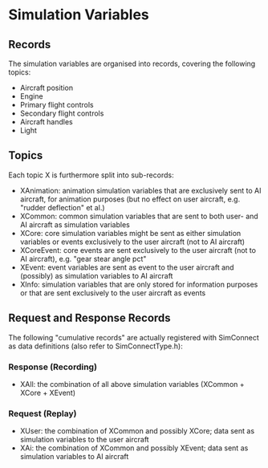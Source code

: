 # Simulation Variables

## Records
The simulation variables are organised into records, covering the following topics:

- Aircraft position
- Engine
- Primary flight controls
- Secondary flight controls
- Aircraft handles
- Light

## Topics
Each topic X is furthermore split into sub-records:

- XAnimation: animation simulation variables that are exclusively sent to AI aircraft, for animation purposes (but no effect on user aircraft, e.g. "rudder deflection" et al.)
- XCommon: common simulation variables that are sent to both user- and AI aircraft as simulation variables
- XCore: core simulation variables might be sent as either simulation variables or events exclusively to the user aircraft (not to AI aircraft)
- XCoreEvent: core events are sent exclusively to the user aircraft (not to AI aircraft), e.g. "gear stear angle pct"
- XEvent: event variables are sent as event to the user aircraft and (possibly) as simulation variables to AI aircraft
- XInfo: simulation variables that are only stored for information purposes or that are sent exclusively to the user aircraft as events

## Request and Response Records
The following "cumulative records" are actually registered with SimConnect as data definitions (also refer to SimConnectType.h):

### Response (Recording)
- XAll: the combination of all above simulation variables (XCommon + XCore + XEvent)

### Request (Replay)
- XUser: the combination of XCommon and possibly XCore; data sent as simulation variables to the user aircraft
- XAi: the combination of XCommon and possibly XEvent; data sent as simulation variables to AI aircraft
